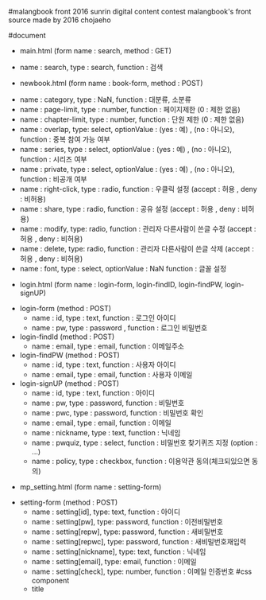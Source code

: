 #malangbook front
2016 sunrin digital content contest malangbook's front source
made by 2016 chojaeho

#document
 * main.html (form name : search, method : GET)
  - name : search, type : search, function : 검색
 * newbook.html (form name : book-form, method : POST)
  - name : category, type : NaN, function : 대분류, 소분류
  - name : page-limit, type : number, function : 페이지제한 (0 : 제한 없음)
  - name : chapter-limit, type : number, function : 단원 제한 (0 : 제한 없음)
  - name : overlap, type: select, optionValue : (yes : 예) , (no : 아니오), function : 중복 참여 가능 여부
  - name : series, type : select, optionValue : (yes : 예) , (no : 아니오), function : 시리즈 여부
  - name : private, type : select, optionValue : (yes : 예) , (no : 아니오), function : 비공개 여부
  - name : right-click, type : radio, function : 우클릭 설정 (accept : 허용 , deny : 비허용)
  - name : share, type : radio, function : 공유 설정 (accept : 허용 , deny : 비허용)
  - name : modify, type: radio, function : 관리자 다른사람이 쓴글 수정 (accept : 허용 , deny : 비허용)
  - name : delete, type: radio, function : 관리자 다른사람이 쓴글 삭제 (accept : 허용 , deny : 비허용)
  - name : font, type : select, optionValue : NaN function : 글꼴 설정
 * login.html (form name : login-form, login-findID, login-findPW, login-signUP)
  - login-form (method : POST)
    - name : id, type : text, function : 로그인 아이디
    - name : pw, type : password , function : 로그인 비밀번호
  - login-findId (method : POST)
    - name : email, type : email, function : 이메일주소
  - login-findPW (method : POST)
    - name : id, type : text, function : 사용자 아이디
    - name : email, type : email, function : 사용자 이메일
  - login-signUP (method : POST)
    - name : id, type : text, function : 아이디
    - name : pw, type : password, function : 비밀번호
    - name : pwc, type : password, function : 비밀번호 확인
    - name : email, type : email, function : 이메일
    - name : nickname, type : text, function : 닉네임
    - name : pwquiz, type : select, function : 비밀번호 찾기퀴즈 지정 (option : ...)
    - name : policy, type : checkbox, function : 이용약관 동의(체크되있으면 동의)
 * mp_setting.html (form name : setting-form)
  - setting-form (method : POST)
    - name : setting[id], type: text, function : 아이디
    - name : setting[pw], type: password, function : 이전비밀번호
    - name : setting[repw], type: password, function : 새비밀번호
    - name : setting[repwc], type: password, function : 새비밀번호재입력
    - name : setting[nickname], type: text, function : 닉네임
    - name : setting[email], type: email, function :  이메일
    - name : setting[check], type: number, function : 이메일 인증번호
#css component
    - title